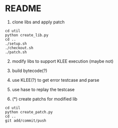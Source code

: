 # README

1. clone libs and apply patch
```
cd util
python create_lib.py
cd ..
./setup.sh
./checkout.sh
./patch.sh
```

2. modify libs to support KLEE execution (maybe not)

3. build bytecode(?)

4. use KLEE(?) to get error testcase and parse

5. use hase to replay the testcase

6. (*) create patchs for modified lib
```
cd util
python create_patch.py
cd ..
git add/commit/push
```

